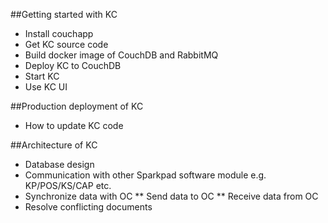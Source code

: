 ##Getting started with KC
 * Install couchapp
 * Get KC source code
 * Build docker image of CouchDB and RabbitMQ
 * Deploy KC to CouchDB
 * Start KC
 * Use KC UI

##Production deployment of KC
 * How to update KC code

##Architecture of KC
 * Database design
 * Communication with other Sparkpad software module e.g. KP/POS/KS/CAP etc.
 * Synchronize data with OC
   ** Send data to OC
   ** Receive data from OC 
 * Resolve conflicting documents
